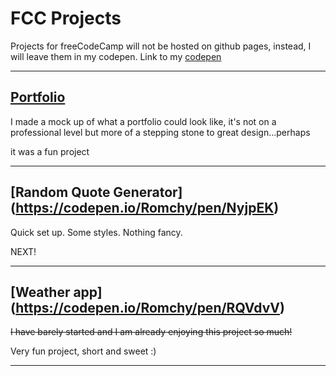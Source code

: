 # FCC Projects

Projects for freeCodeCamp will not be hosted on github pages, instead, I will leave them in my codepen.
Link to my [codepen](https://codepen.io/dashboard/)

---

## [Portfolio](https://codepen.io/Romchy/pen/aqpxzW)

I made a mock up of what a portfolio could look like, it's not on a professional level but more of a stepping stone to great design...perhaps

it was a fun project

---

## [Random Quote Generator] (https://codepen.io/Romchy/pen/NyjpEK)

Quick set up. Some styles. Nothing fancy.

NEXT!

---

## [Weather app] (https://codepen.io/Romchy/pen/RQVdvV)

~~I have barely started and I am already enjoying this project so much!~~

Very fun project, short and sweet :)

---